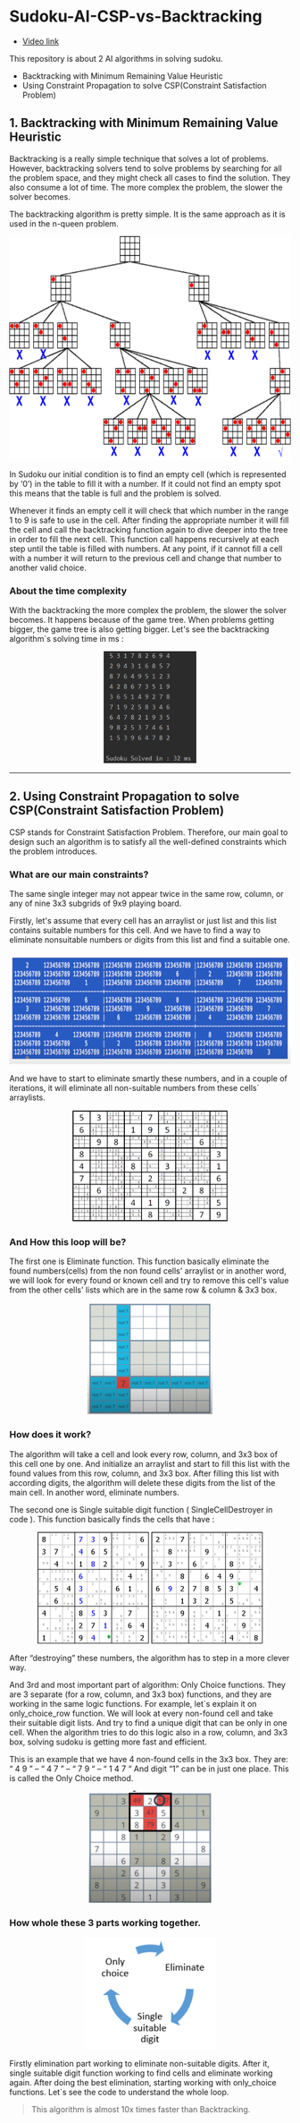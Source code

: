 # Sudoku-AI-CSP-vs-Backtracking

- [Video link](https://youtu.be/AP__LKLhhuk)

This repository is about 2 AI algorithms in solving sudoku.

- Backtracking with Minimum Remaining Value Heuristic
- Using Constraint Propagation to solve CSP(Constraint Satisfaction Problem)

## 1. Backtracking with Minimum Remaining Value Heuristic

Backtracking is a really simple technique that solves a lot of problems. However, backtracking solvers tend to solve problems by searching for all the problem space, and they might check all cases to find the solution. They also consume a lot of time. The more complex the problem, the slower the solver becomes.

The backtracking algorithm is pretty simple. It is the same approach as it is used in the n-queen problem.

<p align="center">
  <img height="400px" src="assets/backtrack.gif">
</p>

In Sudoku our initial condition is to find an empty cell (which is represented by ‘0’) in the table to fill it with a number. If it could not find an empty spot this means that the table is full and the problem is solved.

Whenever it finds an empty cell it will check that which number in the range 1 to 9 is safe to use in the cell. After finding the appropriate number it will fill the cell and call the backtracking function again to dive deeper into the tree in order to fill the next cell. This function call happens recursively at each step until the table is filled with numbers. At any point, if it cannot fill a cell with a number it will return to the previous cell and change that number to another valid choice.

### About the time complexity

With the backtracking the more complex the problem, the slower the solver becomes.
It happens because of the game tree. When problems getting bigger, the game tree is also getting bigger. Let's see the backtracking algorithm`s solving time in ms :

<p align="center">
  <img height="200px" src="assets/bc_time.PNG">
</p>

---

## 2. Using Constraint Propagation to solve CSP(Constraint Satisfaction Problem)

CSP stands for Constraint Satisfaction Problem. Therefore, our main goal to design such an algorithm is to satisfy all the well-defined constraints which the problem introduces.

### What are our main constraints?

The same single integer may not appear twice in the same row, column, or any of nine 3x3 subgrids of 9x9 playing board.

Firstly, let's assume that every cell has an arraylist or just list and this list contains suitable numbers for this cell. And we have to find a way to eliminate nonsuitable numbers or digits from this list and find a suitable one.

<p align="center">
  <img height="200px" src="assets/csp3.PNG">
</p>

And we have to start to eliminate smartly these numbers, and in a couple of iterations, it will eliminate all non-suitable numbers from these cells` arraylists.

<p align="center">
  <img height="200px" src="assets/csp1.png">
</p>

### And How this loop will be?

The first one is Eliminate function. This function basically eliminate the found numbers(cells) from the non found cells' arraylist or in another word, we will look for every found or known cell and try to remove this cell's value from the other cells' lists which are in the same row & column & 3x3 box.

<p align="center">
  <img height="200px" src="assets/csp4.PNG">
</p>

### How does it work?

The algorithm will take a cell and look every row, column, and 3x3 box of this cell one by one. And initialize an arraylist and start to fill this list with the found values from this row, column, and 3x3 box.
After filling this list with according digits, the algorithm will delete these digits from the list of the main cell. In another word, eliminate numbers.

The second one is Single suitable digit function ( SingleCellDestroyer in code ). This function basically finds the cells that have :

<p align="center">
  <img height="200px" src="assets/single1.png">
  <img height="200px" src="assets/single2.png">
</p>

After “destroying” these numbers, the algorithm has to step in a more clever way.

And 3rd and most important part of algorithm: Only Choice functions. They are 3 separate (for a row, column, and 3x3 box) functions, and they are working in the same logic functions. For example, let`s explain it on only_choice_row function. We will look at every non-found cell and take their suitable digit lists. And try to find a unique digit that can be only in one cell. When the algorithm tries to do this logic also in a row, column, and 3x3 box, solving sudoku is getting more fast and efficient.

This is an example that we have 4 non-found cells in the 3x3 box. They are:
           “ 4 9 ” – “ 4 7 ” – “ 7 9 “ – “ 1 4 7 “
And digit “1” can be in just one place. This is called the Only Choice method.

<p align="center">
  <img height="200px" src="assets/csp5.PNG">
</p>


### How whole these 3 parts working together.

<p align="center">
  <img height="200px" src="assets/loop.png">
</p>

Firstly elimination part working to eliminate non-suitable digits. After it, single suitable digit function working to find cells and eliminate working again. After doing the best elimination, starting working with only_choice functions. Let`s see the code to understand the whole loop.

> This algorithm is almost 10x times faster than Backtracking.
